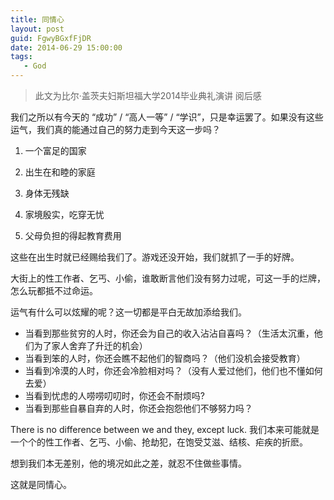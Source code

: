 ```yaml
---
title: 同情心
layout: post
guid: FgwyBGxfFjDR
date: 2014-06-29 15:00:00
tags:
   - God
---
```


> 此文为比尔·盖茨夫妇斯坦福大学2014毕业典礼演讲
阅后感


我们之所以有今天的 “成功” / “高人一等”  / “学识”，只是幸运罢了。如果没有这些运气，我们真的能通过自己的努力走到今天这一步吗？

1. 一个富足的国家

2. 出生在和睦的家庭

3. 身体无残缺

4. 家境殷实，吃穿无忧

5. 父母负担的得起教育费用

这些在出生时就已经赐给我们了。游戏还没开始，我们就抓了一手的好牌。

大街上的性工作者、乞丐、小偷，谁敢断言他们没有努力过呢，可这一手的烂牌，怎么玩都抵不过命运。

运气有什么可以炫耀的呢？这一切都是平白无故加添给我们。

* 当看到那些贫穷的人时，你还会为自己的收入沾沾自喜吗？（生活太沉重，他们为了家人舍弃了升迁的机会）
* 当看到笨的人时，你还会瞧不起他们的智商吗？（他们没机会接受教育）
* 当看到冷漠的人时，你还会冷脸相对吗？（没有人爱过他们，他们也不懂如何去爱）
* 当看到忧虑的人唠唠叨叨时，你还会不耐烦吗? 
* 当看到那些自暴自弃的人时，你还会抱怨他们不够努力吗？

There is no difference between we and they, except luck. 我们本来可能就是一个个的性工作者、乞丐、小偷、抢劫犯，在饱受艾滋、结核、疟疾的折麽。


想到我们本无差别，他的境况如此之差，就忍不住做些事情。

这就是同情心。
